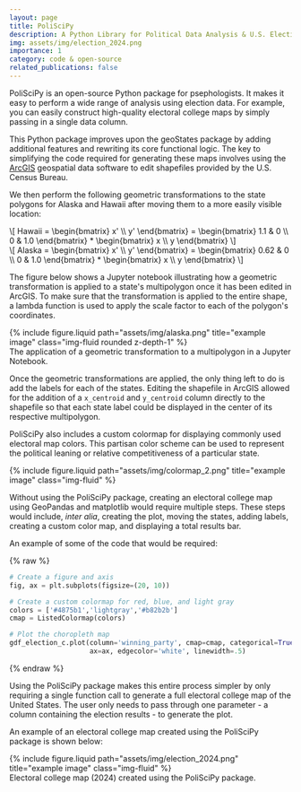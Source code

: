 ```yaml
---
layout: page
title: PoliSciPy
description: A Python Library for Political Data Analysis & U.S. Election Visualization
img: assets/img/election_2024.png
importance: 1
category: code & open-source
related_publications: false
---
```


PoliSciPy is an open-source Python package for psephologists. It makes it easy to perform a wide range of analysis using election data. For example, you can easily construct high-quality electoral college maps by simply passing in a single data column.

This Python package improves upon the geoStates package by adding additional features and rewriting its core functional logic. The key to simplifying the code required for generating these maps involves using the [ArcGIS](https://www.arcgis.com/index.html) geospatial data software to edit shapefiles provided by the U.S. Census Bureau.

We then perform the following geometric transformations to the state polygons for Alaska and Hawaii after moving them to a more easily visible location:

<div class="row justify-content-center">
  <div class="col-sm-6 mt-3 mt-md-0">
    \[
    Hawaii = \begin{bmatrix}
    x' \\
    y' 
    \end{bmatrix} = \begin{bmatrix}
    1.1 & 0 \\
    0 & 1.0 
    \end{bmatrix} * \begin{bmatrix}
    x \\
    y 
    \end{bmatrix}
    \]
  </div>
  <div class="col-sm-6 mt-3 mt-md-0">
    \[
    Alaska = \begin{bmatrix}
    x' \\
    y' 
    \end{bmatrix} = \begin{bmatrix}
    0.62 & 0 \\
    0 & 1.0 
    \end{bmatrix} * \begin{bmatrix}
    x \\
    y 
    \end{bmatrix}
    \]
  </div>
</div>

The figure below shows a Jupyter notebook illustrating how a geometric transformation is applied to a state's multipolygon once it has been edited in ArcGIS. To make sure that the transformation is applied to the entire shape, a lambda function is used to apply the scale factor to each of the polygon's coordinates.

<div class="row justify-content-sm-center">
    <div class="col-sm-8 mt-3 mt-md-0">
        {% include figure.liquid path="assets/img/alaska.png" title="example image" class="img-fluid rounded z-depth-1" %}
    </div>
    <div class="col-sm-4 mt-3 mt-md-0">
    </div>
</div>
<div class="caption">
    The application of a geometric transformation to a multipolygon in a Jupyter Notebook.
</div>

Once the geometric transformations are applied, the only thing left to do is add the labels for each of the states. Editing the shapefile in ArcGIS allowed for the addition of a `x_centroid` and `y_centroid` column directly to the shapefile so that each state label could be displayed in the center of its respective multipolygon.

<div class="row">
  <div class="col-md-7">
    <p>PoliSciPy also includes a custom colormap for displaying commonly used electoral map colors.
    This partisan color scheme can be used to represent the political leaning or relative competitiveness of
    a particular state.</p>
  </div>
  <div class="col-md-5">
    {% include figure.liquid path="assets/img/colormap_2.png" title="example image" class="img-fluid" %}
  </div>
</div>

Without using the PoliSciPy package, creating an electoral college map using GeoPandas and matplotlib would require multiple steps. These steps would include, <em>inter alia</em>, creating the plot, moving the states, adding labels, creating a custom color map, and displaying a total results bar.

An example of some of the code that would be required:

{% raw %}

```python
# Create a figure and axis
fig, ax = plt.subplots(figsize=(20, 10))

# Create a custom colormap for red, blue, and light gray
colors = ['#4875b1','lightgray','#b82b2b']
cmap = ListedColormap(colors)

# Plot the choropleth map
gdf_election_c.plot(column='winning_party', cmap=cmap, categorical=True, legend=True,
                    ax=ax, edgecolor='white', linewidth=.5)
```

{% endraw %}

Using the PoliSciPy package makes this entire process simpler by only requiring a single function call to generate a full electoral college map of the United States. The user only needs to pass through one parameter - a column containing the election results - to generate the plot.

An example of an electoral college map created using the PoliSciPy package is shown below:

<div class="row">
    <div class="col-sm mt-3 mt-md-0">
        {% include figure.liquid path="assets/img/election_2024.png" title="example image" class="img-fluid" %}
    </div>
</div>
<div class="caption">
    Electoral college map (2024) created using the PoliSciPy package.
</div>
